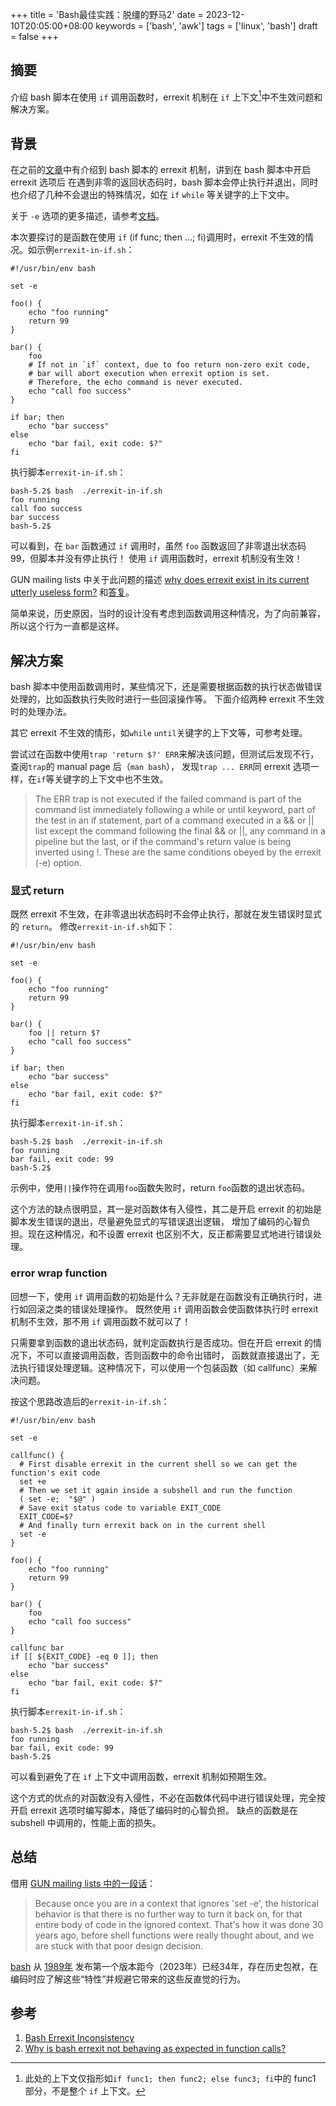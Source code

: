 +++
title = 'Bash最佳实践：脱缰的野马2'
date = 2023-12-10T20:05:00+08:00
keywords = ['bash', 'awk']
tags = ['linux', 'bash']
draft = false
+++

## 摘要

介绍 bash 脚本在使用 `if` 调用函数时，errexit 机制在 `if` 上下文[^1]中不生效问题和解决方案。

[^1]: 此处的上下文仅指形如`if func1; then func2; else func3; fi`中的 func1 部分，不是整个 `if` 上下文。

## 背景

在之前的[文章](/bash/stop-when-error)中有介绍到 bash 脚本的 errexit 机制，讲到在 bash 脚本中开启 errexit 选项后
在遇到非零的返回状态码时，bash 脚本会停止执行并退出，同时也介绍了几种不会退出的特殊情况，如在 `if` `while` 等关键字的上下文中。

关于 `-e` 选项的更多描述，请参考[文档](https://www.gnu.org/software/bash/manual/html_node/The-Set-Builtin.html)。

本次要探讨的是函数在使用 `if` (if func; then ...; fi)调用时，errexit 不生效的情况。如示例`errexit-in-if.sh`：

```shell
#!/usr/bin/env bash

set -e

foo() {
    echo "foo running"
    return 99
}

bar() {
    foo
    # If not in `if` context, due to foo return non-zero exit code,
    # bar will abort execution when errexit option is set.
    # Therefore, the echo command is never executed.
    echo "call foo success"
}

if bar; then
    echo "bar success"
else
    echo "bar fail, exit code: $?"
fi
```

执行脚本`errexit-in-if.sh`：

```text
bash-5.2$ bash  ./errexit-in-if.sh 
foo running
call foo success
bar success
bash-5.2$ 
```

可以看到，在 `bar` 函数通过 `if` 调用时，虽然 `foo` 函数返回了非零退出状态码 99，但脚本并没有停止执行！
使用 `if` 调用函数时，errexit 机制没有生效！

GUN mailing lists 中关于此问题的描述
[why does errexit exist in its current utterly useless form?](https://lists.gnu.org/archive/html/bug-bash/2012-12/msg00093.html)
和[答复](https://lists.gnu.org/archive/html/bug-bash/2012-12/msg00094.html)。

简单来说，历史原因，当时的设计没有考虑到函数调用这种情况，为了向前兼容，所以这个行为一直都是这样。

## 解决方案

bash 脚本中使用函数调用时，某些情况下，还是需要根据函数的执行状态做错误处理的，比如函数执行失败时进行一些回滚操作等。
下面介绍两种 errexit 不生效时的处理办法。

其它 errexit 不生效的情形，如`while` `until`关键字的上下文等，可参考处理。

尝试过在函数中使用`trap 'return $?' ERR`来解决该问题，但测试后发现不行，查阅`trap`的 manual page 后（`man bash`），
发现`trap ... ERR`同 errexit 选项一样，在`if`等关键字的上下文中也不生效。

> The ERR trap is not executed if the failed command is part of the
> command list immediately following a while or until keyword, part of the test in an if statement,
> part of a command executed in a && or || list except the command following the final && or ||,
> any command in a pipeline but the last, or if the command's return value is being inverted
> using !. These are the same conditions obeyed by the errexit (-e) option.

### 显式 return

既然 errexit 不生效，在非零退出状态码时不会停止执行，那就在发生错误时显式的 `return`。
修改`errexit-in-if.sh`如下：

```shell
#!/usr/bin/env bash

set -e

foo() {
    echo "foo running"
    return 99
}

bar() {
    foo || return $?
    echo "call foo success"
}

if bar; then
    echo "bar success"
else
    echo "bar fail, exit code: $?"
fi
```

执行脚本`errexit-in-if.sh`：

```text
bash-5.2$ bash  ./errexit-in-if.sh 
foo running
bar fail, exit code: 99
bash-5.2$ 
```

示例中，使用`||`操作符在调用`foo`函数失败时，return `foo`函数的退出状态码。

这个方法的缺点很明显，其一是对函数体有入侵性，其二是开启 errexit 的初始是脚本发生错误的退出，尽量避免显式的写错误退出逻辑，
增加了编码的心智负担。现在这种情况，和不设置 errexit 也区别不大，反正都需要显式地进行错误处理。

### error wrap function

回想一下，使用 `if` 调用函数的初始是什么？无非就是在函数没有正确执行时，进行如回滚之类的错误处理操作。
既然使用 `if` 调用函数会使函数体执行时 errexit 机制不生效，那不用 `if` 调用函数不就可以了！

只需要拿到函数的退出状态码，就判定函数执行是否成功。但在开启 errexit 的情况下，不可以直接调用函数，否则函数中的命令出错时，
函数就直接退出了，无法执行错误处理逻辑。这种情况下，可以使用一个包装函数（如 callfunc）来解决问题。

按这个思路改造后的`errexit-in-if.sh`：

```shell
#!/usr/bin/env bash

set -e

callfunc() {
  # First disable errexit in the current shell so we can get the function's exit code
  set +e
  # Then we set it again inside a subshell and run the function
  ( set -e;  "$@" )
  # Save exit status code to variable EXIT_CODE
  EXIT_CODE=$?
  # And finally turn errexit back on in the current shell
  set -e
}

foo() {
    echo "foo running"
    return 99
}

bar() {
    foo
    echo "call foo success"
}

callfunc bar
if [[ ${EXIT_CODE} -eq 0 ]]; then
    echo "bar success"
else
    echo "bar fail, exit code: $?"
fi
```

执行脚本`errexit-in-if.sh`：

```text
bash-5.2$ bash  ./errexit-in-if.sh 
foo running
bar fail, exit code: 99
bash-5.2$ 
```

可以看到避免了在 `if` 上下文中调用函数，errexit 机制如预期生效。

这个方式的优点的对函数没有入侵性，不必在函数体代码中进行错误处理，完全按开启 errexit 选项时编写脚本，降低了编码时的心智负担。
缺点的函数是在 subshell 中调用的，性能上面的损失。

## 总结

借用 [GUN mailing lists 中的一段话](https://lists.gnu.org/archive/html/bug-bash/2012-12/msg00094.html)：

> Because once you are in a context that ignores 'set -e', the historical
> behavior is that there is no further way to turn it back on, for that
> entire body of code in the ignored context. That's how it was done 30
> years ago, before shell functions were really thought about, and we are
> stuck with that poor design decision.

[bash](https://www.gnu.org/software/bash/) 从 [1989年](https://en.wikipedia.org/wiki/Bash_(Unix_shell))
发布第一个版本距今（2023年）已经34年，存在历史包袱，在编码时应了解这些“特性”并规避它带来的这些反直觉的行为。

## 参考

1. [Bash Errexit Inconsistency](https://stratus3d.com/blog/2019/11/29/bash-errexit-inconsistency/)
2. [Why is bash errexit not behaving as expected in function calls?](https://stackoverflow.com/questions/19789102/why-is-bash-errexit-not-behaving-as-expected-in-function-calls)

